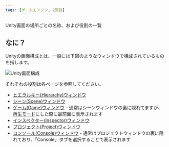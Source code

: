 ```yaml
---
tags: [ゲームエンジン, 2回目]
---
```


Unity画面の場所ごとの名称、および役割の一覧

## なに？

Unityの画面構成とは、一般には下図のようなウィンドウで構成されているものを指します。

![Unity画面構成](/img_dictionary/Unityの画面構成_1.png)

それぞれの役割は各ページを参照してください。

- [ヒエラルキー(Hierarchy)ウィンドウ](/docs/索引/GHI/Hierarchyウィンドウ)
- [シーン(Scene)ウィンドウ](/docs/索引/STU/Scene-Window)
- [ゲーム(Game)ウィンドウ](/docs/索引/GHI/Gameウィンドウ) - 通常はシーンウィンドウの裏に隠れてますが、[再生モード](/docs/索引/さ行/再生モード)にした際に最前面に表示されます
- [インスペクター(Inspector)ウィンドウ](/docs/索引/GHI/Inspectorウィンドウ)
- [プロジェクト(Project)ウィンドウ](/docs/索引/PQR/Projectウィンドウ)
- [コンソール(Console)ウィンドウ](/docs/索引/ABC/Consoleウィンドウ) - 通常はプロジェクトウィンドウの裏に隠れており、「Console」タブを選択することで表示されます
